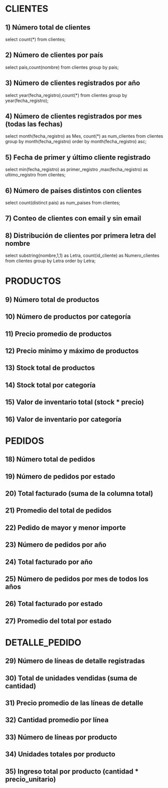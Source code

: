 # CLIENTES

## 1) Número total de clientes
select count(*) from clientes;
## 2) Número de clientes por país
select pais,count(nombre) from clientes group by pais;
## 3) Número de clientes registrados por año
select year(fecha_registro),count(*) from clientes group by year(fecha_registro);
## 4) Número de clientes registrados por mes (todas las fechas)
select month(fecha_registro) as Mes,        count(*) as num_clientes from clientes group by month(fecha_registro) order by month(fecha_registro) asc;


## 5) Fecha de primer y último cliente registrado
select min(fecha_registro) as primer_registro ,max(fecha_registro) as ultimo_registro from clientes;
## 6) Número de países distintos con clientes
select count(distinct pais) as num_paises from clientes;
## 7) Conteo de clientes con email y sin email

## 8) Distribución de clientes por primera letra del nombre
select substring(nombre,1,1) as Letra,        count(id_cliente) as Numero_clientes from clientes group by Letra order by Letra;


# PRODUCTOS

## 9) Número total de productos
## 10) Número de productos por categoría
## 11) Precio promedio de productos
## 12) Precio mínimo y máximo de productos
## 13) Stock total de productos
## 14) Stock total por categoría
## 15) Valor de inventario total (stock * precio)
## 16) Valor de inventario por categoría

# PEDIDOS

## 18) Número total de pedidos
## 19) Número de pedidos por estado
## 20) Total facturado (suma de la columna total)
## 21) Promedio del total de pedidos
## 22) Pedido de mayor y menor importe
## 23) Número de pedidos por año
## 24) Total facturado por año
## 25) Número de pedidos por mes de todos los años
## 26) Total facturado por estado
## 27) Promedio del total por estado

# DETALLE_PEDIDO

## 29) Número de líneas de detalle registradas
## 30) Total de unidades vendidas (suma de cantidad)
## 31) Precio promedio de las líneas de detalle
## 32) Cantidad promedio por línea
## 33) Número de líneas por producto
## 34) Unidades totales por producto
## 35) Ingreso total por producto (cantidad * precio_unitario)